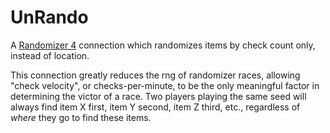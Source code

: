 ﻿# UnRando

A [Randomizer 4](https://github.com/homothetyhk/RandomizerMod) connection which randomizes items by check count only, instead of location.

This connection greatly reduces the rng of randomizer races, allowing "check velocity", or checks-per-minute, to be the only meaningful factor in determining the victor of a race. Two players playing the same seed will always find item X first, item Y second, item Z third, etc., regardless of _where_ they go to find these items.
